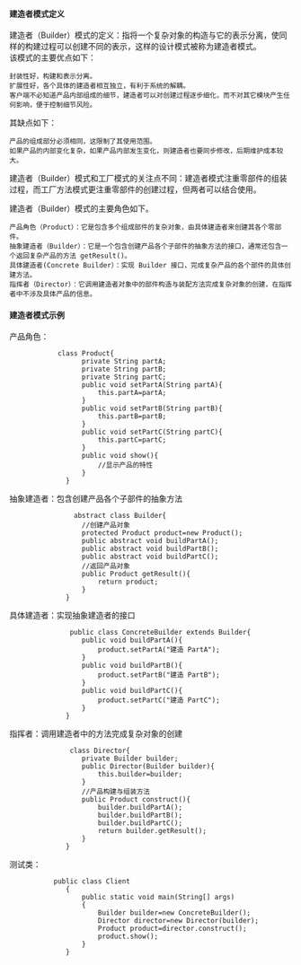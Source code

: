 #### 建造者模式定义
建造者（Builder）模式的定义：指将一个复杂对象的构造与它的表示分离，使同样的构建过程可以创建不同的表示，这样的设计模式被称为建造者模式。<br/>
该模式的主要优点如下：

    封装性好，构建和表示分离。
    扩展性好，各个具体的建造者相互独立，有利于系统的解耦。
    客户端不必知道产品内部组成的细节，建造者可以对创建过程逐步细化，而不对其它模块产生任何影响，便于控制细节风险。


其缺点如下：

    产品的组成部分必须相同，这限制了其使用范围。
    如果产品的内部变化复杂，如果产品内部发生变化，则建造者也要同步修改，后期维护成本较大。


建造者（Builder）模式和工厂模式的关注点不同：建造者模式注重零部件的组装过程，而工厂方法模式更注重零部件的创建过程，但两者可以结合使用。<br/>

建造者（Builder）模式的主要角色如下。

    产品角色（Product）：它是包含多个组成部件的复杂对象，由具体建造者来创建其各个零部件。
    抽象建造者（Builder）：它是一个包含创建产品各个子部件的抽象方法的接口，通常还包含一个返回复杂产品的方法 getResult()。
    具体建造者(Concrete Builder）：实现 Builder 接口，完成复杂产品的各个部件的具体创建方法。
    指挥者（Director）：它调用建造者对象中的部件构造与装配方法完成复杂对象的创建，在指挥者中不涉及具体产品的信息。
#### 建造者模式示例
产品角色：
        
                class Product{
                      private String partA;
                      private String partB;
                      private String partC;
                      public void setPartA(String partA){
                          this.partA=partA;
                      }
                      public void setPartB(String partB){
                          this.partB=partB;
                      }
                      public void setPartC(String partC){
                          this.partC=partC;
                      }
                      public void show(){
                          //显示产品的特性
                      }
                  }
抽象建造者：包含创建产品各个子部件的抽象方法
            
                    abstract class Builder{
                      //创建产品对象
                      protected Product product=new Product();
                      public abstract void buildPartA();
                      public abstract void buildPartB();
                      public abstract void buildPartC();
                      //返回产品对象
                      public Product getResult(){
                          return product;
                      }
                  }
具体建造者：实现抽象建造者的接口

                   public class ConcreteBuilder extends Builder{
                      public void buildPartA(){
                          product.setPartA("建造 PartA");
                      }
                      public void buildPartB(){
                          product.setPartB("建造 PartB");
                      }
                      public void buildPartC(){
                          product.setPartC("建造 PartC");
                      }
                  }
指挥者：调用建造者中的方法完成复杂对象的创建

                   class Director{
                      private Builder builder;
                      public Director(Builder builder){
                          this.builder=builder;
                      }
                      //产品构建与组装方法
                      public Product construct(){
                          builder.buildPartA();
                          builder.buildPartB();
                          builder.buildPartC();
                          return builder.getResult();
                      }
                  }
测试类：

               public class Client
                  {
                      public static void main(String[] args)
                      {
                          Builder builder=new ConcreteBuilder();
                          Director director=new Director(builder);
                          Product product=director.construct();
                          product.show();
                      }
                  }
